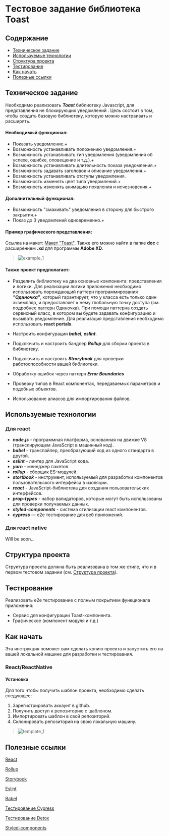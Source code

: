 # Tестовое задание библиотека Toast

## Содержание

-   [Техническое задание](#Техническое-задание)
-   [Используемые технологии](#Используемые-технологии)
-   [Структура проекта](#Структура-проекта)
-   [Тестирование](#Тестирование)
-   [Как начать](#Как-начать)
-   [Полезные ссылки](#Полезные-ссылки)

## Техническое задание

Необходимо реализовать **_Toast_** библиотеку Javascript, для представления не блокирующих уведомлений . Цель состоит в том, чтобы создать базовую библиотеку, которую можно настраивать и расширять.

#### Необходимый функционал:

-   Показать уведомление.+
-   Возможность устанавливать положению уведомления.+
-   Возможность устанавливать тип уведомления (уведомления об успехе, ошибке, оповещение и т.д.).+
-   Возможность устанавливать длительность показа уведомления.+
-   Возможность задавать заголовок и описание уведомления.+
-   Возможность устанавливать отступы уведомления.
-   Возможность изменять цвет типа уведомлений.+
-   Возможность изменять анимацию появления и исчезновения.+

#### Дополнительный функционал:

-   Возможность "смахивать" уведомления в сторону для быстрого закрытия.+
-   Показ до 3 уведомлений одновременно.+

#### Пример графического представления:

Ссылка на макет: [Макет "Toast"](https://xd.adobe.com/view/9efd755b-6a29-49bf-4e13-d5cd74643170-e8cc/). Также его можно найти в папке **doc** c расширением **.xd** для программы **Adobe XD**.

> ![example_1](https://github.com/slava-ovchinnikov/education-task-toast-lib/blob/master/doc/example_1.png?raw=true)

#### Также проект предполагает:

-   Разделить библиотеку на два основных компонента: представления и логики. Для реализации логики приложения необходимо использовать порождающий паттерн программирования **_"Одиночка"_**, который гарантирует, что у класса есть только один экземпляр, и предоставляет к нему глобальную точку доступа (см. подробнее [паттерн Одиночка](https://refactoring.guru/ru/design-patterns/singleton)). При помощи паттерна создать сервисный класс, в котором вы будете задавать конфигурацию и вызывать уведомление. Для реализация представления необходимо использовать **react portals**.

-   Настроить конфигурации **_babel_**, **_eslint_**.

-   Подключить и настроить бандлер **_Rollup_** для сборки проекта в библиотеку.

-   Подключить и настроить **_Strorybook_** для проверки работоспособности вашей библиотеки.

-   Обработку ошибок через паттерн **_Error Boundaries_**

-   Проверку типов в React компонентах, передаваемых параметров и подобных объектов.

-   Использование алиасов для импортирования файлов.

## Используемые технологии

### Для react

-   **_node.js_** - программная платформа, основанная на движке V8 (транслирующем JavaScript в машинный код).
-   **_babel_** - транспайлер, преобразующий код из одного стандарта в другой.
-   **_eslint_** - линтер для JavaScript кода.
-   **_yarn_** - менеджер пакетов.
-   **_rollup_** - сборщик ES-модулей.
-   **_stortbook_** - инструмент, используемый для разработки компонентов пользовательского интерфейса в изоляции.
-   **_react_** - JavaScript-библиотека для создания пользовательских интерфейсов.
-   **_prop-types_** - набор валидаторов, которые могут быть использованы для проверки получаемых данных.
-   **_styled-components_** - система стилизации react компонентов.
-   **_cypress_** — e2e тестирование для веб приложений.

### Для react native

Will be soon...

## Структура проекта

Структура проекта должна быть реализована в том же стиле, что и в первом тестовом задании (см. [Структура проекта](https://github.com/slava-ovchinnikov/education-task-calculator#%D0%A1%D1%82%D1%80%D1%83%D0%BA%D1%82%D1%83%D1%80%D0%B0-%D0%BF%D1%80%D0%BE%D0%B5%D0%BA%D1%82%D0%B0)).

## Тестирование

Реализовать e2e тестирование c полным покрытием функционала приложения:

-   Сервис для конфигурации Toast-компонента.
-   Графическое (компонент модуля и т.д.)

## Как начать

Эта инструкция поможет вам сделать копию проекта и запустить его на вашей локальной машине для разработки и тестирования.

### React/ReactNative

#### Установка

Для того чтобы получить шаблон проекта, необходимо сделать следующее:

1. Зарегистрировать аккаунт в github.
2. Получить доступ к репозиторию с шаблоном.
3. Импортировать шаблон в свой репозиторий.
4. Склонировать репозиторий на свою локальную машину.

> ![template_1](https://github.com/slava-ovchinnikov/education-task-calculator/blob/master/doc/template.png?raw=true)

## Полезные ссылки

[React](https://reactjs.org/docs/getting-started.html)

[Rollup](https://rollupjs.org/guide/en/)

[Storybook](https://storybook.js.org/docs/basics/introduction/)

[Eslint](https://eslint.org/docs/user-guide/configuring)

[Babel](https://babeljs.io/docs/en/configuration)

[Тестирование Cypress](https://docs.cypress.io/guides/overview/why-cypress.html#In-a-nutshell)

[Тестирование Detox](https://github.com/wix/Detox/blob/master/docs/README.md)

[Styled-components](https://www.styled-components.com/docs)
